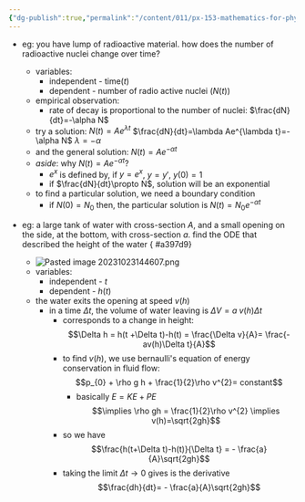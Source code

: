 ```yaml
---
{"dg-publish":true,"permalink":"/content/011/px-153-mathematics-for-physicists/term-1/px-153-c-first-order-od-es/px-153-c2-construction-of-od-es/","created":"2024-11-25T10:50:32.000+00:00","updated":"2024-11-26T19:36:51.853+00:00"}
---
```


- eg: you have  lump of radioactive material. how does the number of radioactive nuclei change over time?
	- variables:
		- independent - time($t$)
		- dependent - number of radio active nuclei ($N(t)$)
	- empirical observation:
		- rate of decay is proportional to the number of nuclei: $\frac{dN}{dt}=-\alpha N$
	- try a solution: $N(t)=Ae^{\lambda t}$
			$\frac{dN}{dt}=\lambda Ae^{\lambda t}=-\alpha N$
			$\lambda =-\alpha$
	- and the general solution: $N(t)=Ae^{-\alpha t}$
	- *aside*: why $N(t)=Ae^{-\alpha t}$?
		- $e^x$ is defined by, if $y=e^x$, $y=y'$, $y(0)=1$
		- if $\frac{dN}{dt}\propto N$, solution will be an exponential
	- to find a particular solution, we need a boundary condition
		- if $N(0)=N_0$ then, the particular solution is $N(t)=N_0e^{-\alpha t}$

- eg: a large tank of water with cross-section $A$, and a small opening on the side, at the bottom, with cross-section $a$. find the ODE that described the height of the water
{ #a397d9}

	- ![Pasted image 20231023144607.png](/img/user/pics/Pasted%20image%2020231023144607.png)
	- variables:
		- independent - $t$
		- dependent - $h(t)$
	- the water exits the opening at speed $v(h)$ 
		- in a time $\Delta t$, the volume of water leaving is $\Delta V = a \;v(h) \Delta t$
			- corresponds to a change in height: 
			$$\Delta h = h(t +\Delta t)-h(t) =  \frac{\Delta v}{A}= \frac{-av(h)\Delta t}{A}$$
			- to find $v(h)$, we use bernaulli's equation of energy conservation in fluid flow: 
			$$p_{0} + \rho g h + \frac{1}{2}\rho v^{2}= constant$$
				- basically $E = KE + PE$
			$$\implies \rho gh = \frac{1}{2}\rho v^{2} \implies v(h)=\sqrt{2gh}$$
			- so we have 
			$$\frac{h(t+\Delta t)-h(t)}{\Delta t} = - \frac{a}{A}\sqrt{2gh}$$
			- taking the limit $\Delta t \to 0$ gives is the derivative 
			$$\frac{dh}{dt}= - \frac{a}{A}\sqrt{2gh}$$
